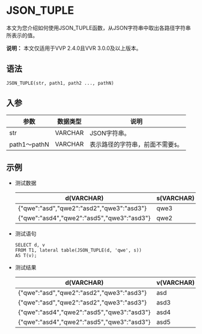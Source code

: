 # JSON\_TUPLE

本文为您介绍如何使用JSON\_TUPLE函数，从JSON字符串中取出各路径字符串所表示的值。

**说明：** 本文仅适用于VVP 2.4.0且VVR 3.0.0及以上版本。

## 语法

```
JSON_TUPLE(str, path1, path2 ..., pathN)     
```

## 入参

|参数|数据类型|说明|
|--|----|--|
|str|VARCHAR|JSON字符串。|
|path1～pathN|VARCHAR|表示路径的字符串，前面不需要`$`。|

## 示例

-   测试数据

    |d\(VARCHAR\)|s\(VARCHAR\)|
    |------------|------------|
    |\{"qwe":"asd","qwe2":"asd2","qwe3":"asd3"\}|qwe3|
    |\{"qwe":"asd4","qwe2":"asd5","qwe3":"asd3"\}|qwe2|

-   测试语句

    ```
    SELECT d, v 
    FROM T1, lateral table(JSON_TUPLE(d, 'qwe', s))
    AS T(v);   
    ```

-   测试结果

    |d\(VARCHAR\)|v\(VARCHAR\)|
    |------------|------------|
    |\{"qwe":"asd","qwe2":"asd2","qwe3":"asd3"\}|asd|
    |\{"qwe":"asd","qwe2":"asd2","qwe3":"asd3"\}|asd3|
    |\{"qwe":"asd4","qwe2":"asd5","qwe3":"asd3"\}|asd4|
    |\{"qwe":"asd4","qwe2":"asd5","qwe3":"asd3"\}|asd5|



